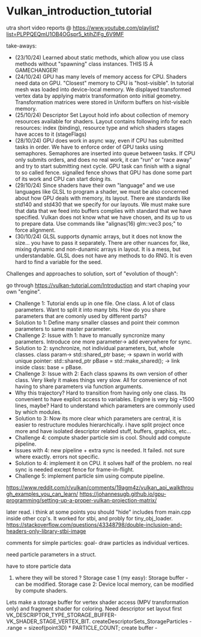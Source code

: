 # Vulkan_introduction_tutorial

utra short video reports @
https://www.youtube.com/playlist?list=PLPPQEQmU1OB4OGspr5_ktihZlFg_6V9MF

take-aways:
* (23/10/24) Learned about static methods, which allow you use class methods without "spawning" class instances. THIS IS A GAMECHANGER!
* (24/10/24) GPU has many levels of memory access for CPU. Shaders need data on GPU. "Closest" memory to CPU is "host-visible". In tutorial mesh was loaded into device-local memory. We displayed transformed vertex data by applying matrix transformation onto initial geometry. Transformation matrices were stored in Uniform buffers on hist-visible memory.
* (25/10/24) Descriptor Set Layout hold info about collection of memory resources available for shaders. Layout contains following info for each resources: index (binding), resource type and which shaders stages have acces to it (stageFlags)
* (28/10/24) GPU does work in async way, even if CPU has submitted tasks in order. We have to enforce order of GPU tasks using semaphores. Semaphores are inserted into queue between tasks. If CPU only submits orders, and does no real work, it can "run" or "race away" and try to start submitting next cycle. GPU task can finish with a signal to so called fence. signalled fence shows that GPU has done some part of its work and CPU can start doing its.
* (29/10/24) Since shaders have their own "language" and we use languages like GLSL to program a shader, we must be also concerned about how GPU deals with memory, its layout. There are standards like std140 and std430 that we specify for our layouts. We must make sure that data that we feed into buffers complies with standard that we have specified. Vulkan does not know what we have chosen, and its up to us to prepare data. Use commands like "alignas(16) glm::vec3 pos;" to force alignment.
* (30/10/24) GLSL supports dynamic arrays, but it does not know the size... you have to pass it separately. There are other nuances for, like, mixing dynamic and non-dunamic arrays in layout. It is a mess, but understandable. GLSL does not have any methods to do RNG. It is even hard to find a variable for the seed.

Challenges and approaches to solution, sort of "evolution of though":

go through https://vulkan-tutorial.com/Introduction and start chaping your own "engine".

*   Challenge 1: Tutorial ends up in one file. One class. A lot of class parameters. Want to split it into many bits. How do you share parameters that are comonly used by different parts?
*   Solution to 1: Define many smaller classes and point their common parameters to same master parameter.
*   Challenge 2: Issue with 1: have to manually syncronize many parameters. Introduce one more parameter-> add everywhere for sync.
*   Solution to 2: synchronize, not individual parameters, but, whole classes.
    class param-> std::shared_ptr<BaseEnvironment> base; -> spawn in world with unique pointer: std::shared_ptr<BaseEnvironment> pBase = std::make_shared<BaseEnvironment>(); -> link inside class: base = pBase.
*   Challenge 3: Issue with 2: Each class spawns its own version of other class. Very likely it makes things very slow. All for convenience of not having to share parameters via function arguments.
*   Why this trajectory? Hard to transition from having only one class. Its convenient to have explicit access to variables. Engine is very big ~1500 lines, maybe? Hard to understand which parameters are commonly used by which modules.
*   Solution to 3: Now its more clear which parameters are central, it is easier to restructure modules hierarchically. 
    i have split project once more and have isolated descriptor related stuff, buffers, graphics, etc...
*   Challenge 4: compute shader particle sim is cool. Should add compute pipeline.
*   Issues with 4: new pipeline + extra sync is needed. It failed. not sure where exactly. errors not specific.
*   Solution to 4: implement it on CPU. it solves half of the problem. no real sync is needed except fence for frame-in-flight.
*   Challenge 5: implement particle sim using compute pipeline. 


https://www.reddit.com/r/vulkan/comments/19agm4z/vulkan_api_walkthrough_examples_you_can_learn/
https://johannesugb.github.io/gpu-programming/setting-up-a-proper-vulkan-projection-matrix/

later read. i think at some points you should "hide" includes from main.cpp inside other ccp's.
It worked for stbi, and probly for tiny_obj_loader.
https://stackoverflow.com/questions/43348798/double-inclusion-and-headers-only-library-stbi-image


comments for simple particles:
goal- draw particles as individual vertices.

need particle parameters in a struct.

have to store particle data

1) where they will be stored ? 
Storage case 1 (my easy):
Storage buffer - can be modified.
Storage case 2:
Device local memory, can be modified by compute shaders.

Lets make a storage buffer for vertex shader access (MPV transformation only) and fragment shader for coloring.
Need descriptor set layout first VK_DESCRIPTOR_TYPE_STORAGE_BUFFER-VK_SHADER_STAGE_VERTEX_BIT.
createDescriptorSets_StorageParticles - .range = sizeof(point3D) * PARTICLE_COUNT;
create buffer - 

